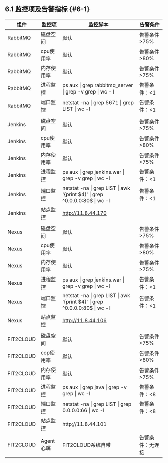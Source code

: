 ## **6.1 监控项及告警指标** {#6-1}

| 组件 | 监控项 | 监控脚本 | 告警条件 |
| --- | --- | --- | --- |
| RabbitMQ | 磁盘空间 | 默认 | 告警条件>75%  |
| RabbitMQ | cpu使用率 | 默认 | 告警条件>80%  |
| RabbitMQ | 内存使用率 | 默认 | 告警条件>75%  |
| RabbitMQ | 进程监控 | ps aux \| grep rabbitmq_server \| grep -v grep \| wc - l | 告警条件：<1 |
| RabbitMQ | 端口监控 | netstat -na \| grep 5671 \| grep LIST \| wc -l | 告警条件：<1 |
|  |  |  |  |
| Jenkins | 磁盘空间 | 默认 | 告警条件>75%  |
| Jenkins | cpu使用率 | 默认 | 告警条件>80%  |
| Jenkins | 内存使用率 | 默认 | 告警条件>75%  |
| Jenkins | 进程监控 | ps aux \| grep jenkins.war \| grep -v grep \| wc -l | 告警条件：<1 |
| Jenkins | 端口监控 | netstat -na \| grep LIST \| awk '{print $4}' \| grep ^0.0.0.0:80$ \| wc -l | 告警条件：<1 |
| Jenkins | 站点监控 | http://11.8.44.170 |  |
|  |  |  |  |
| Nexus | 磁盘空间 | 默认 | 告警条件>75%  |
| Nexus | cpu使用率 | 默认 | 告警条件>80%  |
| Nexus | 内存使用率 | 默认 | 告警条件>75%  |
| Nexus | 进程监控 | ps aux \| grep jenkins.war \| grep -v grep \| wc -l | 告警条件：<1 |
| Nexus | 端口监控 | netstat -na \| grep LIST \| awk '{print $4}' \| grep ^0.0.0.0:80$ \| wc -l | 告警条件：<1 |
| Nexus | 站点监控 | http://11.8.44.106 |  |
|  |  |  |  |
| FIT2CLOUD | 磁盘空间 | 默认 | 告警条件>75%  |
| FIT2CLOUD | cop使用率 | 默认 | 告警条件>80%  |
| FIT2CLOUD | 内存使用率 | 默认 | 告警条件>75%  |
| FIT2CLOUD | 进程监控 | ps aux \| grep java \| grep -v grep \| wc -l | 告警条件：<8  |
| FIT2CLOUD | 端口监控 | netstat -na \| grep LIST \| grep 0.0.0.0:66 \| wc -l | 告警条件：<8 |
| FIT2CLOUD | 站点监控 | http;//11.8.44.101 |  |
| FIT2CLOUD | Agent心跳 | FIT2CLOUD系统自带 | 告警条件：无连接  |